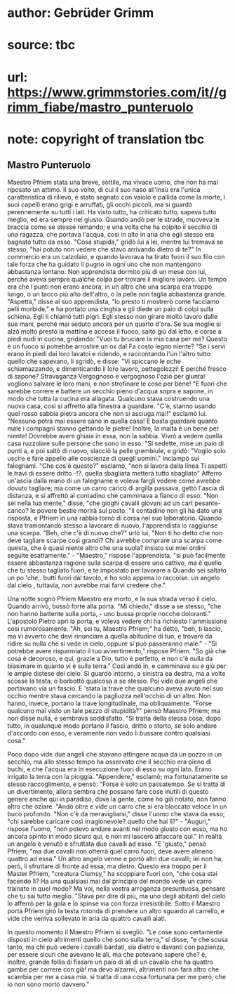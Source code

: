 # author: Gebrüder Grimm
# source: tbc
# url: https://www.grimmstories.com/it//grimm_fiabe/mastro_punteruolo
# note: copyright of translation tbc

## Mastro Punteruolo 

Maestro Pfriem stata una breve, sottile, ma vivace uomo, che non ha mai
riposato un attimo. Il suo volto, di cui il suo naso all'insù era
l'unica caratteristica di rilievo, è stato segnato con vaiolo e pallida
come la morte, i suoi capelli erano grigi e arruffati, gli occhi
piccoli, ma si guardò perennemente su tutti i lati. Ha visto tutto, ha
criticato tutto, sapeva tutto meglio, ed era sempre nel giusto. Quando
andò per le strade, muoveva le braccia come se stesse remando; e una
volta che ha colpito il secchio di una ragazza, che portava l'acqua,
così in alto in aria che egli stesso era bagnato tutto da esso. "Cosa
stupida," gridò lui a lei, mentre lui tremava se stesso, "hai potuto
non vedere che stavo arrivando dietro di te?" In commercio era un
calzolaio, e quando lavorava ha tirato fuori il suo filo con tale forza
che ha guidato il pugno in ogni uno che non mantengono abbastanza
lontano. Non apprendista dormito più di un mese con lui, perché aveva
sempre qualche colpa per trovare il migliore lavoro. Un tempo era che i
punti non erano ancora, in un altro che una scarpa era troppo lungo, o
un tacco più alto dell'altro, o la pelle non taglia abbastanza grande.
"Aspetta," disse al suo apprendista, "Io presto ti mostrerò come
facciamo pelli morbide," e ha portato una cinghia e gli diede un paio
di colpi sulla schiena. Egli li chiamò tutti pigri. Egli stesso non
girare molto lavoro dalle sue mani, perché mai seduto ancora per un
quarto d'ora. Se sua moglie si alzò molto presto la mattina e accese il
fuoco, saltò giù dal letto, e corse a piedi nudi in cucina, gridando:
"Vuoi tu bruciare la mia casa per me? Questo è un fuoco si potrebbe
arrostire un ox da! Fa costo legno niente? "Se i servi erano in piedi
dai loro lavatoi e ridendo, e raccontando l'un l'altro tutto quello
che sapevano, li sgridò, e disse: "Vi spiccano le oche schiamazzando, e
dimenticando il loro lavoro, pettegolezzi! E perché fresco di sapone?
Stravaganza Vergognoso e vergognoso l'ozio per giunta! vogliono salvare
le loro mani, e non strofinare le cose per bene! "E fuori che sarebbe
correre e battere un secchio pieno d'acqua sopra e sapone, in modo che
tutta la cucina era allagata. Qualcuno stava costruendo una nuova casa,
così si affrettò alla finestra a guardare. "C'è, stanno usando quel
rosso sabbia pietra ancora che non si asciuga mai!" esclamò lui.
"Nessuno potrà mai essere sano in quella casa! E basta guardare quanto
male i compagni stanno gettando le pietre! Inoltre, la malta è un bene
per niente! Dovrebbe avere ghiaia in essa, non la sabbia. Vivrò a vedere
quella casa ruzzolare sulle persone che sono in esso. "Si sedette, mise
un paio di punti a, e poi saltò di nuovo, slacciò la pelle grembiule, e
gridò: "Voglio solo uscire e fare appello alle coscienze di quegli
uomini." Inciampò sui falegnami. "Che cos'è questo?" esclamò, "non
si lavora dalla linea Ti aspetti le travi di essere dritto -!?. quella
sbagliata metterà tutto sbagliato" Afferrò un'ascia dalla mano di un
falegname e voleva fargli vedere come avrebbe dovuto tagliare; ma come
un carro carico di argilla passava, gettò l'ascia di distanza, e si
affrettò al contadino che camminava a fianco di esso: "Non sei nella
tua mente," disse, "che gioghi cavalli giovani ad un cart
pesante-carico? le povere bestie morirà sul posto. "Il contadino non
gli ha dato una risposta, e Pfriem in una rabbia tornò di corsa nel suo
laboratorio. Quando stava tramontando stesso a lavorare di nuovo,
l'apprendista lo raggiunse una scarpa. "Beh, che c'è di nuovo che?"
urlò lui, "Non ti ho detto che non deve tagliare scarpe così grandi?
Chi avrebbe comprare una scarpa come questa, che è quasi niente altro
che una suola? insisto sui miei ordini seguite esattamente." -
"Maestro," rispose l'apprendista, "si può facilmente essere
abbastanza ragione sulla scarpa di essere uno cattivo, ma è quello che
tu stesso tagliato fuori, e te impostato per lavorare a Quando sei
saltato un po 'che,. butti fuori dal tavolo, e ho solo appena lo
raccolse. un angelo dal cielo , tuttavia, non avrebbe mai farvi credere
che."

Una notte sognò Pfriem Maestro era morto, e la sua strada verso il
cielo. Quando arrivò, bussò forte alla porta. "Mi chiedo," disse a se
stesso, "che non hanno battente sulla porta, - uno bussa proprie nocche
doloranti." L'apostolo Pietro aprì la porta, e voleva vedere chi ha
richiesto l'ammissione così rumorosamente. "Ah, sei tu, Maestro
Pfriem;" ha detto, "beh, ti lascio, ma vi avverto che devi rinunciare
a quella abitudine di tuo, e trovare da ridire su nulla che si vede in
cielo, oppure si può passeranno male." - "Si potrebbe avere
risparmiato il tuo avvertimento," rispose Pfriem. "So già che cosa è
decoroso, e qui, grazie a Dio, tutto è perfetto, e non c'è nulla da
biasimare in quanto vi è sulla terra." Così andò in, e camminava su e
giù per le ampie distese del cielo. Si guardò intorno, a sinistra ea
destra, ma a volte scosse la testa, o borbottò qualcosa a se stesso. Poi
vide due angeli che portavano via un fascio. E 'stata la trave che
qualcuno aveva avuto nel suo occhio mentre stava cercando la pagliuzza
nell'occhio di un altro. Non hanno, invece, portano la trave
longitudinale, ma obliquamente. "Forse qualcuno mai visto un tale pezzo
di stupidità?" pensò Maestro Pfriem; ma non disse nulla, e sembrava
soddisfatto. "Si tratta della stessa cosa, dopo tutto, in qualunque
modo portano il fascio, dritto o storto, se solo andare d'accordo con
esso, e veramente non vedo li bussare contro qualsiasi cosa."

Poco dopo vide due angeli che stavano attingere acqua da un pozzo in un
secchio, ma allo stesso tempo ha osservato che il secchio era pieno di
buchi, e che l'acqua era in esecuzione fuori di esso su ogni lato.
Erano irrigato la terra con la pioggia. "Appendere," esclamò; ma
fortunatamente se stesso raccoglimento, e pensò: "Forse è solo un
passatempo. Se si tratta di un divertimento, allora sembra che possano
fare cose inutili di questo genere anche qui in paradiso, dove la gente,
come ho già notato, non fanno altro che oziare. "Andò oltre e vide un
carro che si era bloccato veloce in un buco profondo. "Non c'è da
meravigliarsi," disse l'uomo che stava da esso; "chi sarebbe caricare
così irragionevole? quello che hai lì?" - "Auguri," rispose l'uomo,
"non potevo andare avanti nel modo giusto con esso, ma ho ancora spinto
in modo sicuro qui, e non mi lascerò attaccare qui." In realtà un
angelo è venuto e sfruttata due cavalli ad esso. "E 'giusto," pensò
Pfriem, "ma due cavalli non otterrà quel carro fuori, deve avere almeno
quattro ad essa." Un altro angelo venne e portò altri due cavalli; lei
non ha, però, li sfruttare di fronte ad essa, ma dietro. Questo era
troppo per il Master Pfriem, "creatura Clumsy," ha scoppiare fuori
con, "che cosa stai facendo lì? Ha una qualsiasi mai dal principio del
mondo vede un carro trainato in quel modo? Ma voi, nella vostra
arroganza presuntuosa, pensare che tu sai tutto meglio. "Stava per dire
di più, ma uno degli abitanti del cielo lo afferrò per la gola e lo
spinse via con forza irresistibile. Sotto il Maestro porta Pfriem girò
la testa rotonda di prendere un altro sguardo al carrello, e vide che
veniva sollevato in aria da quattro cavalli alati.

In questo momento il Maestro Pfriem si svegliò. "Le cose sono
certamente disposti in cielo altrimenti quello che sono sulla terra,"
si disse, "e che scusa tanto, ma chi può vedere i cavalli bardati, sia
dietro e davanti con pazienza, per essere sicuri che avevano le ali, ma
che potevano sapere che? è, inoltre, grande follia di fissare un paio di
ali di un cavallo che ha quattro gambe per correre con già! ma devo
alzarmi, altrimenti non farà altro che scambia per me a casa mia. si
tratta di una cosa fortunata per me però, che io non sono morto
davvero."
